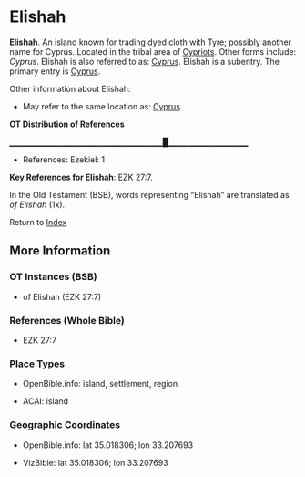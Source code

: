 # Elishah
**Elishah**. 
An island known for trading dyed cloth with Tyre; possibly another name for Cyprus. 
Located in the tribal area of [Cypriots](../../../groups/md/acai/Cyprus.md). 
Other forms include: 
*Cyprus*. 
Elishah is also referred to as: 
[Cyprus](Cyprus.md). 
Elishah is a subentry. The primary entry is 
[Cyprus](Cyprus.md). 




Other information about Elishah:


* May refer to the same location as: 
[Cyprus](Cyprus.md). 


**OT Distribution of References**

▁▁▁▁▁▁▁▁▁▁▁▁▁▁▁▁▁▁▁▁▁▁▁▁▁█▁▁▁▁▁▁▁▁▁▁▁▁▁
* References: Ezekiel: 1



**Key References for Elishah**: 
EZK 27:7. 


In the Old Testament (BSB), words representing “Elishah” are translated as 
*of Elishah* (1x). 




Return to [Index](00-Index.md)

## More Information

### OT Instances (BSB)

* of Elishah (EZK 27:7)



### References (Whole Bible)

* EZK 27:7


### Place Types

* OpenBible.info: island, settlement, region

* ACAI: island



### Geographic Coordinates

* OpenBible.info: lat 35.018306; lon 33.207693

* VizBible: lat 35.018306; lon 33.207693




